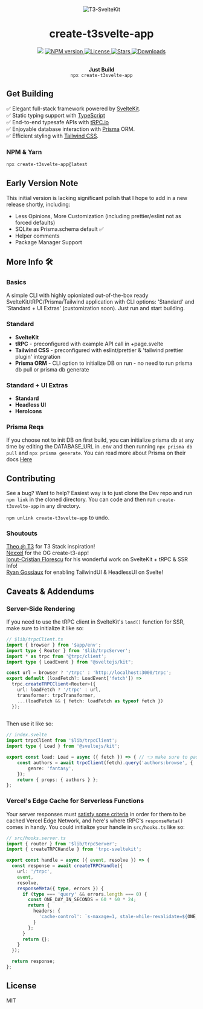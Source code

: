 <p align="center">
  <img src="https://user-images.githubusercontent.com/43737355/189502485-be99e3ce-272b-49a9-abe8-5496238dfbb3.png" alt="T3-SvelteKit" />
</p>
<h1 align="center">create-t3svelte-app</h1>
<p align="center">
  <img src="https://img.shields.io/badge/PRs-welcome-blue.svg"/>
  <a href="https://npmjs.org/package/create-t3svelte-app">
    <img src="https://img.shields.io/npm/v/create-t3svelte-app.svg?style=flat-square" alt="NPM version" style="max-width: 100%;" />
  </a>
  <a href="/icflorescu/create-t3svelte-app/blob/main/LICENSE">
    <img src="http://img.shields.io/npm/l/create-t3svelte-app.svg?style=flat-square" alt="License" style="max-width: 100%;" />
  </a>
  <a href="https://github.com/icflorescu/create-t3svelte-app">
    <img src="https://img.shields.io/github/stars/zach-hopkins/create-t3svelte-app?style=flat-square" alt="Stars" style="max-width: 100%;" />
  </a>
  <a href="https://npmjs.org/package/create-t3svelte-app">
    <img src="http://img.shields.io/npm/dm/create-t3svelte-app.svg?style=flat-square" alt="Downloads" style="max-width: 100%;" />
  </a>
	
</p>

<p align="center">
<br />
  <b>Just Build </b>
  <br />
<code>npx create-t3svelte-app</code>
<br />

## Get Building
  ✅ Elegant full-stack framework powered by <a href="https://kit.svelte.dev/">SvelteKit</a>.
  <br />✅ Static typing support with <a href="https://typescriptlang.org">TypeScript</a>
  <br />✅ End-to-end typesafe APIs with <a href="https://trpc.io">tRPC.io</a>
  <br />✅ Enjoyable database interaction with <a href="https://www.prisma.io/">Prisma</a> ORM.
  <br />✅ Efficient styling with <a href="https://tailwindcss.com/">Tailwind CSS</a>.
</p>

### NPM & Yarn

```bash
npx create-t3svelte-app@latest
```

## Early Version Note

This initial version is lacking significant polish that I hope to add in a new release shortly, including:
<ul>
<li> Less Opinions, More Customization (including prettier/eslint not as forced defaults) </li>
<li> SQLite as Prisma.schema default ✅ </li>
<li> Helper comments </li>
<li> Package Manager Support </li>
</ul>

## More Info 🛠

### Basics

A simple CLI with highly opioniated out-of-the-box ready SvelteKit/tRPC/Prisma/Tailwind application with CLI options: 'Standard' and 'Standard + UI Extras' (customization soon). Just run and start building.

<h3>Standard</h3>
<ul>
<li><b>SvelteKit</b></li>
<li><b>tRPC</b> - preconfigured with example API call in +page.svelte
<li><b>Tailwind CSS</b> - preconfigured with eslint/prettier & 'tailwind prettier plugin' integration</li>
<li><b>Prisma ORM</b> - CLI option to initialize DB on run - no need to run prisma db pull or prisma db generate </li>
</ul>

<h3>Standard + UI Extras</h3>
<ul>
<li><b>Standard</b></li>
<li><b>Headless UI</b>
<li><b>HeroIcons</b>
</ul>

<h3> Prisma Reqs </h3>

If you choose not to init DB on first build, you can initialize prisma db at any time by editing the DATABASE_URL in .env and then running `npx prisma db pull` and `npx prisma generate`. You can read more about Prisma on their docs <a href="https://www.prisma.io/docs/reference/api-reference/command-reference">Here</a>

## Contributing

See a bug? Want to help? Easiest way is to just clone the Dev repo and run `npm link` in the cloned directory. You can code and then run `create-t3svelte-app` in any directory.

`npm unlink create-t3svelte-app` to undo.

### Shoutouts

<a href="https://t3.gg/">Theo @ T3</a> for T3 Stack inspiration!
<br />
<a href="https://github.com/nexxeln">Nexxel</a> for the OG create-t3-app!
<br />
<a href="https://github.com/icflorescu/trpc-sveltekit"> Ionut-Cristian Florescu</a> for his wonderful work on SvelteKit + tRPC & SSR Info!
<br />
<a href="https://github.com/rgossiaux"> Ryan Gossiaux</a> for enabling TailwindUI & HeadlessUI on Svelte!

## Caveats & Addendums

### Server-Side Rendering

If you need to use the tRPC client in SvelteKit's `load()` function for SSR, make sure to initialize it like so:

```ts
// $lib/trpcClient.ts
import { browser } from '$app/env';
import type { Router } from '$lib/trpcServer';
import * as trpc from '@trpc/client';
import type { LoadEvent } from "@sveltejs/kit";

const url = browser ? '/trpc' : 'http://localhost:3000/trpc';
export default (loadFetch?: LoadEvent['fetch']) =>
  trpc.createTRPCClient<Router>({
    url: loadFetch ? '/trpc' : url,
    transformer: trpcTransformer,
    ...(loadFetch && { fetch: loadFetch as typeof fetch })
  });
  
```

Then use it like so:

```ts
// index.svelte
import trpcClient from '$lib/trpcClient';
import type { Load } from '@sveltejs/kit';

export const load: Load = async ({ fetch }) => { // 👈 make sure to pass in this fetch, not the global fetch
	const authors = await trpcClient(fetch).query('authors:browse', {
		genre: 'fantasy',
	});
	return { props: { authors } };
};
```

### Vercel's Edge Cache for Serverless Functions

Your server responses must [satisfy some criteria](https://vercel.com/docs/concepts/functions/edge-caching) in order for them to be cached Vercel Edge Network, and here's where tRPC's `responseMeta()` comes in handy. You could initialize your handle in `src/hooks.ts` like so: 

```ts
// src/hooks.server.ts
import { router } from '$lib/trpcServer';
import { createTRPCHandle } from 'trpc-sveltekit';

export const handle = async ({ event, resolve }) => {
  const response = await createTRPCHandle({
    url: '/trpc',
    event,
    resolve,
    responseMeta({ type, errors }) {
      if (type === 'query' && errors.length === 0) {
        const ONE_DAY_IN_SECONDS = 60 * 60 * 24;
        return {
          headers: {
            'cache-control': `s-maxage=1, stale-while-revalidate=${ONE_DAY_IN_SECONDS}`
          }
        };
      }
      return {};
    }
  });

  return response;
};
```

## License

MIT
